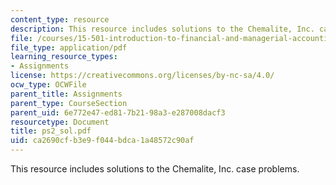 ```yaml
---
content_type: resource
description: This resource includes solutions to the Chemalite, Inc. case problems.
file: /courses/15-501-introduction-to-financial-and-managerial-accounting-spring-2004/ca2690cfb3e9f044bdca1a48572c90af_ps2_sol.pdf
file_type: application/pdf
learning_resource_types:
- Assignments
license: https://creativecommons.org/licenses/by-nc-sa/4.0/
ocw_type: OCWFile
parent_title: Assignments
parent_type: CourseSection
parent_uid: 6e772e47-ed81-7b21-98a3-e287008dacf3
resourcetype: Document
title: ps2_sol.pdf
uid: ca2690cf-b3e9-f044-bdca-1a48572c90af
---
```

This resource includes solutions to the Chemalite, Inc. case problems.